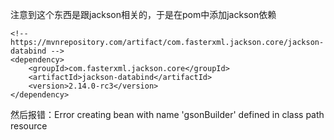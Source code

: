 注意到这个东西是跟jackson相关的，于是在pom中添加jackson依赖
```
<!-- https://mvnrepository.com/artifact/com.fasterxml.jackson.core/jackson-databind -->  
<dependency>  
    <groupId>com.fasterxml.jackson.core</groupId>  
    <artifactId>jackson-databind</artifactId>  
    <version>2.14.0-rc3</version>  
</dependency>
```

然后报错：Error creating bean with name 'gsonBuilder' defined in class path resource